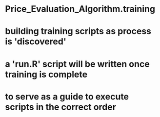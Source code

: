 # Price_Evaluation_Algorithm.training

# building training scripts as process is 'discovered'

# a 'run.R' script will be written once training is complete

# to serve as a guide to execute scripts in the correct order


